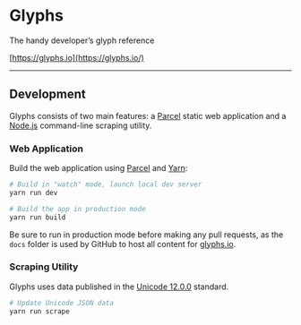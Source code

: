 # Glyphs

The handy developer’s glyph reference

[https://glyphs.io](https://glyphs.io/)

---

## Development

Glyphs consists of two main features: a [Parcel](https://parceljs.org/) static web application and a [Node.js](https://nodejs.org/) command-line scraping utility.

### Web Application

Build the web application using [Parcel](https://parceljs.org/) and [Yarn](https://yarnpkg.com/):

```sh
# Build in "watch" mode, launch local dev server
yarn run dev

# Build the app in production mode
yarn run build
```

Be sure to run in production mode before making any pull requests, as the `docs` folder is used by GitHub to host all content for [glyphs.io](https://glyphs.io/).

### Scraping Utility

Glyphs uses data published in the [Unicode 12.0.0](http://unicode.org/versions/Unicode12.0.0/) standard.

```sh
# Update Unicode JSON data
yarn run scrape
```
